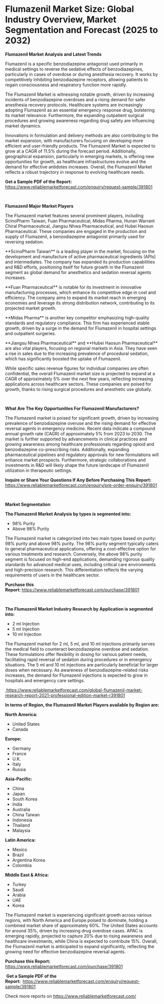 <p><h1>Flumazenil Market Size: Global Industry Overview, Market Segmentation and Forecast (2025 to 2032)</h1></p><p><strong>Flumazenil Market Analysis and Latest Trends</strong></p>
<p><p>Flumazenil is a specific benzodiazepine antagonist used primarily in medical settings to reverse the sedative effects of benzodiazepines, particularly in cases of overdose or during anesthesia recovery. It works by competitively inhibiting benzodiazepine receptors, allowing patients to regain consciousness and respiratory function more rapidly.</p><p>The Flumazenil Market is witnessing notable growth, driven by increasing incidents of benzodiazepine overdoses and a rising demand for safer anesthesia recovery protocols. Healthcare systems are increasingly adopting Flumazenil as an essential emergency response drug, bolstering its market relevance. Furthermore, the expanding outpatient surgical procedures and growing awareness regarding drug safety are influencing market dynamics.</p><p>Innovations in formulation and delivery methods are also contributing to the market expansion, with manufacturers focusing on developing more efficient and user-friendly products. The Flumazenil Market is expected to grow at a CAGR of 11.5% during the forecast period. Additionally, geographical expansion, particularly in emerging markets, is offering new opportunities for growth, as healthcare infrastructures evolve and the demand for effective antidotes increases. Overall, the Flumazenil Market reflects a robust trajectory in response to evolving healthcare needs.</p></p>
<p><strong>Get a Sample PDF of the Report:&nbsp;</strong> <a href="https://www.reliablemarketforecast.com/enquiry/request-sample/391801?utm_campaign=1906&utm_medium=2&utm_source=Github&utm_content=ia&utm_term=16012025&utm_id=flumazenil">https://www.reliablemarketforecast.com/enquiry/request-sample/391801</a></p>
<p>&nbsp;</p>
<p><strong>Flumazenil Major Market Players</strong></p>
<p><p>The Flumazenil market features several prominent players, including ScinoPharm Taiwan, Fuan Pharmaceutical, Midas Pharma, Hunan Warrant Chiral Pharmaceutical, Jiangsu Nhwa Pharmaceutical, and Hubei Haosun Pharmaceutical. These companies are engaged in the production and supply of Flumazenil, a benzodiazepine antagonist primarily used for reversing sedation.</p><p>**ScinoPharm Taiwan** is a leading player in the market, focusing on the development and manufacture of active pharmaceutical ingredients (APIs) and intermediates. The company has expanded its production capabilities and R&D efforts, positioning itself for future growth in the Flumazenil segment as global demand for anesthetics and sedation reversal agents increases.</p><p>**Fuan Pharmaceutical** is notable for its investment in innovative manufacturing processes, which enhance its competitive edge in cost and efficiency. The company aims to expand its market reach in emerging economies and leverage its strong distribution network, contributing to its projected market growth.</p><p>**Midas Pharma** is another key competitor emphasizing high-quality standards and regulatory compliance. This firm has experienced stable growth, driven by a surge in the demand for Flumazenil in hospital settings and outpatient surgeries.</p><p>**Jiangsu Nhwa Pharmaceutical** and **Hubei Haosun Pharmaceutical** are also vital players, focusing on regional markets in Asia. They have seen a rise in sales due to the increasing prevalence of procedural sedation, which has significantly boosted the uptake of Flumazenil.</p><p>While specific sales revenue figures for individual companies are often confidential, the overall Flumazenil market size is projected to expand at a CAGR of approximately 5% over the next few years, reflecting increasing applications across healthcare sectors. These companies are poised for growth, thanks to rising surgical procedures and anesthetic use globally.</p></p>
<p>&nbsp;</p>
<p><strong>What Are The Key Opportunities For Flumazenil Manufacturers?</strong></p>
<p><p>The Flumazenil market is poised for significant growth, driven by increasing prevalence of benzodiazepine overuse and the rising demand for effective reversal agents in emergency medicine. Recent data indicate a compound annual growth rate (CAGR) of approximately 5% from 2023 to 2030. The market is further supported by advancements in clinical practices and growing awareness among healthcare professionals regarding opioid and benzodiazepine co-prescribing risks. Additionally, expanding pharmaceutical pipelines and regulatory approvals for new formulations will enhance market prospects. Furthermore, strategic collaborations and investments in R&D will likely shape the future landscape of Flumazenil utilization in therapeutic settings.</p></p>
<p><strong>Inquire or Share Your Questions If Any Before Purchasing This Report:</strong> <a href="https://www.reliablemarketforecast.com/enquiry/pre-order-enquiry/391801?utm_campaign=1906&utm_medium=2&utm_source=Github&utm_content=ia&utm_term=16012025&utm_id=flumazenil">https://www.reliablemarketforecast.com/enquiry/pre-order-enquiry/391801</a></p>
<p>&nbsp;</p>
<p><strong>Market Segmentation</strong></p>
<p><strong>The Flumazenil Market Analysis by types is segmented into:</strong></p>
<p><ul><li>98% Purity</li><li>Above 98% Purity</li></ul></p>
<p><p>The Flumazenil market is categorized into two main types based on purity: 98% purity and above 98% purity. The 98% purity segment typically caters to general pharmaceutical applications, offering a cost-effective option for various treatments and research. Conversely, the above 98% purity segment is focused on high-end applications, demanding rigorous quality standards for advanced medical uses, including critical care environments and high-precision research. This differentiation reflects the varying requirements of users in the healthcare sector.</p></p>
<p><strong>Purchase this Report:&nbsp;</strong><a href="https://www.reliablemarketforecast.com/purchase/391801?utm_campaign=1906&utm_medium=2&utm_source=Github&utm_content=ia&utm_term=16012025&utm_id=flumazenil">https://www.reliablemarketforecast.com/purchase/391801</a></p>
<p>&nbsp;</p>
<p><strong>The Flumazenil Market Industry Research by Application is segmented into:</strong></p>
<p><ul><li>2 ml Injection</li><li>5 ml Injection</li><li>10 ml Injection</li></ul></p>
<p><p>The Flumazenil market for 2 ml, 5 ml, and 10 ml injections primarily serves the medical field to counteract benzodiazepine overdose and sedation. These formulations offer flexibility in dosing for various patient needs, facilitating rapid reversal of sedation during procedures or in emergency situations. The 5 ml and 10 ml injections are particularly beneficial for larger doses when necessary. As awareness of benzodiazepine-related risks increases, the demand for Flumazenil injections is expected to grow in hospitals and emergency care settings.</p></p>
<p><a href="https://www.reliablemarketforecast.com/global-flumazenil-market-research-report-2021-professional-edition-market-r391801?utm_campaign=1906&utm_medium=2&utm_source=Github&utm_content=ia&utm_term=16012025&utm_id=flumazenil">&nbsp;https://www.reliablemarketforecast.com/global-flumazenil-market-research-report-2021-professional-edition-market-r391801</a></p>
<p><strong>In terms of Region, the Flumazenil Market Players available by Region are:</strong></p>
<p>
    <p> <strong> North America: </strong>
        <ul>
            <li>United States</li>
            <li>Canada</li>
        </ul>
        </p> 
    <p> <strong> Europe: </strong>
        <ul>
            <li>Germany</li>
            <li>France</li>
            <li>U.K.</li>
            <li>Italy</li>
            <li>Russia</li>
        </ul>
        </p> 
    <p> <strong> Asia-Pacific: </strong>
        <ul>
            <li>China</li>
            <li>Japan</li>
            <li>South Korea</li>
            <li>India</li>
            <li>Australia</li>
            <li>China Taiwan</li>
            <li>Indonesia</li>
            <li>Thailand</li>
            <li>Malaysia</li>
        </ul>
        </p> 
    <p> <strong> Latin America: </strong>
        <ul>
            <li>Mexico</li>
            <li>Brazil</li>
            <li>Argentina Korea</li>
            <li>Colombia</li>
        </ul>
        </p> 
    <p> <strong> Middle East & Africa: </strong>
        <ul>
            <li>Turkey</li>
            <li>Saudi</li>
            <li>Arabia</li>
            <li>UAE</li>
            <li>Korea</li>
        </ul>
    </p>
    </p>
<p><p>The Flumazenil market is experiencing significant growth across various regions, with North America and Europe poised to dominate, holding a combined market share of approximately 60%. The United States accounts for around 35%, driven by increasing drug overdose cases. APAC is emerging rapidly, projected to capture 20% due to rising awareness and healthcare investments, while China is expected to contribute 15%. Overall, the Flumazenil market is anticipated to expand significantly, reflecting the growing need for effective benzodiazepine reversal agents.</p></p>
<p><strong>Purchase this Report: </strong><a href="https://www.reliablemarketforecast.com/purchase/391801?utm_campaign=1906&utm_medium=2&utm_source=Github&utm_content=ia&utm_term=16012025&utm_id=flumazenil">https://www.reliablemarketforecast.com/purchase/391801</a></p>
<p>&nbsp;<strong>Get a Sample PDF of the Report:&nbsp;&nbsp;</strong><a href="https://www.reliablemarketforecast.com/enquiry/request-sample/391801?utm_campaign=1906&utm_medium=2&utm_source=Github&utm_content=ia&utm_term=16012025&utm_id=flumazenil">https://www.reliablemarketforecast.com/enquiry/request-sample/391801</a></p>
<p><strong></strong></p>
<p>Check more reports on <a href="https://www.reliablemarketforecast.com/?utm_campaign=1906&utm_medium=2&utm_source=Github&utm_content=ia&utm_term=16012025&utm_id=flumazenil">https://www.reliablemarketforecast.com/</a></p>
